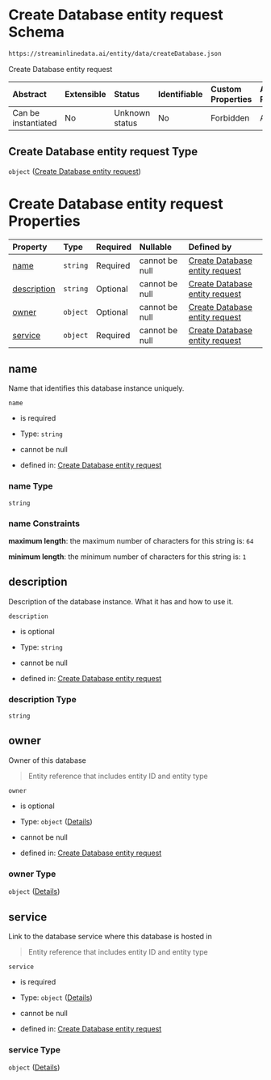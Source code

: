 # Create Database entity request Schema

```txt
https://streaminlinedata.ai/entity/data/createDatabase.json
```

Create Database entity request

| Abstract            | Extensible | Status         | Identifiable | Custom Properties | Additional Properties | Access Restrictions | Defined In                                                                               |
| :------------------ | :--------- | :------------- | :----------- | :---------------- | :-------------------- | :------------------ | :--------------------------------------------------------------------------------------- |
| Can be instantiated | No         | Unknown status | No           | Forbidden         | Allowed               | none                | [createDatabase.json](../out/schema/api/data/createDatabase.json "open original schema") |

## Create Database entity request Type

`object` ([Create Database entity request](createdatabase.md))

# Create Database entity request Properties

| Property                    | Type     | Required | Nullable       | Defined by                                                                                                                                                       |
| :-------------------------- | :------- | :------- | :------------- | :--------------------------------------------------------------------------------------------------------------------------------------------------------------- |
| [name](#name)               | `string` | Required | cannot be null | [Create Database entity request](createdatabase-properties-name.md "https://streaminlinedata.ai/entity/data/createDatabase.json#/properties/name")               |
| [description](#description) | `string` | Optional | cannot be null | [Create Database entity request](createdatabase-properties-description.md "https://streaminlinedata.ai/entity/data/createDatabase.json#/properties/description") |
| [owner](#owner)             | `object` | Optional | cannot be null | [Create Database entity request](common-definitions-entityreference.md "https://streaminlinedata.ai/entity/data/createDatabase.json#/properties/owner")          |
| [service](#service)         | `object` | Required | cannot be null | [Create Database entity request](common-definitions-entityreference.md "https://streaminlinedata.ai/entity/data/createDatabase.json#/properties/service")        |

## name

Name that identifies this database instance uniquely.

`name`

*   is required

*   Type: `string`

*   cannot be null

*   defined in: [Create Database entity request](createdatabase-properties-name.md "https://streaminlinedata.ai/entity/data/createDatabase.json#/properties/name")

### name Type

`string`

### name Constraints

**maximum length**: the maximum number of characters for this string is: `64`

**minimum length**: the minimum number of characters for this string is: `1`

## description

Description of the database instance. What it has and how to use it.

`description`

*   is optional

*   Type: `string`

*   cannot be null

*   defined in: [Create Database entity request](createdatabase-properties-description.md "https://streaminlinedata.ai/entity/data/createDatabase.json#/properties/description")

### description Type

`string`

## owner

Owner of this database

> Entity reference that includes entity ID and entity type

`owner`

*   is optional

*   Type: `object` ([Details](common-definitions-entityreference.md))

*   cannot be null

*   defined in: [Create Database entity request](common-definitions-entityreference.md "https://streaminlinedata.ai/entity/data/createDatabase.json#/properties/owner")

### owner Type

`object` ([Details](common-definitions-entityreference.md))

## service

Link to the database service where this database is hosted in

> Entity reference that includes entity ID and entity type

`service`

*   is required

*   Type: `object` ([Details](common-definitions-entityreference.md))

*   cannot be null

*   defined in: [Create Database entity request](common-definitions-entityreference.md "https://streaminlinedata.ai/entity/data/createDatabase.json#/properties/service")

### service Type

`object` ([Details](common-definitions-entityreference.md))
